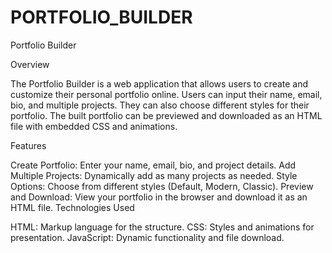 # PORTFOLIO_BUILDER
Portfolio Builder

Overview

The Portfolio Builder is a web application that allows users to create and customize their personal portfolio online. Users can input their name, email, bio, and multiple projects. They can also choose different styles for their portfolio. The built portfolio can be previewed and downloaded as an HTML file with embedded CSS and animations.

Features

Create Portfolio: Enter your name, email, bio, and project details.
Add Multiple Projects: Dynamically add as many projects as needed.
Style Options: Choose from different styles (Default, Modern, Classic).
Preview and Download: View your portfolio in the browser and download it as an HTML file.
Technologies Used

HTML: Markup language for the structure.
CSS: Styles and animations for presentation.
JavaScript: Dynamic functionality and file download.
